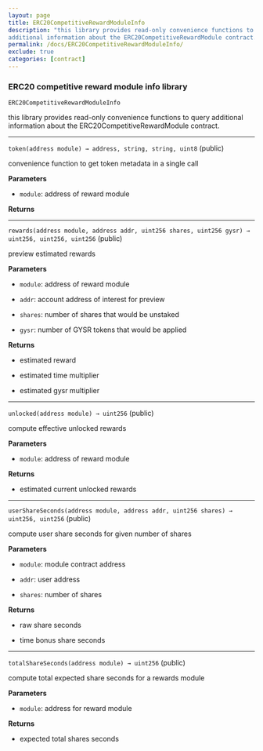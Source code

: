 ```yaml
---
layout: page
title: ERC20CompetitiveRewardModuleInfo
description: "this library provides read-only convenience functions to query
additional information about the ERC20CompetitiveRewardModule contract."
permalink: /docs/ERC20CompetitiveRewardModuleInfo/
exclude: true
categories: [contract]
---
```


### ERC20 competitive reward module info library



`ERC20CompetitiveRewardModuleInfo`

this library provides read-only convenience functions to query
additional information about the ERC20CompetitiveRewardModule contract.





****

`token(address module) → address, string, string, uint8` (public)

convenience function to get token metadata in a single call




**Parameters**  
- `module`: address of reward module


**Returns**


****

`rewards(address module, address addr, uint256 shares, uint256 gysr) → uint256, uint256, uint256` (public)

preview estimated rewards




**Parameters**  
- `module`: address of reward module

- `addr`: account address of interest for preview

- `shares`: number of shares that would be unstaked

- `gysr`: number of GYSR tokens that would be applied


**Returns**
- estimated reward

- estimated time multiplier

- estimated gysr multiplier


****

`unlocked(address module) → uint256` (public)

compute effective unlocked rewards




**Parameters**  
- `module`: address of reward module


**Returns**
- estimated current unlocked rewards


****

`userShareSeconds(address module, address addr, uint256 shares) → uint256, uint256` (public)

compute user share seconds for given number of shares




**Parameters**  
- `module`: module contract address

- `addr`: user address

- `shares`: number of shares


**Returns**
- raw share seconds

- time bonus share seconds


****

`totalShareSeconds(address module) → uint256` (public)

compute total expected share seconds for a rewards module




**Parameters**  
- `module`: address for reward module


**Returns**
- expected total shares seconds


